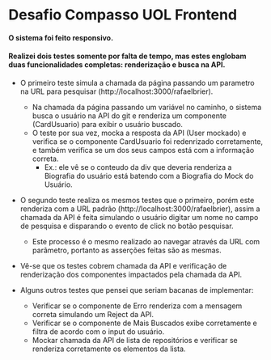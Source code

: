 # Desafio Compasso UOL Frontend

#### O sistema foi feito responsivo.

#### Realizei dois testes somente por falta de tempo, mas estes englobam duas funcionalidades completas: renderização e busca na API.

-   O primeiro teste simula a chamada da página passando um parametro na URL para pesquisar (http://localhost:3000/rafaelbrier).

    -   Na chamada da página passando um variável no caminho, o sistema busca o usuário na API do git e renderiza um componente (CardUsuario) para exibir o usuário buscado.
    -   O teste por sua vez, mocka a resposta da API (User mockado) e verifica se o componente CardUsuario foi redenrizado corretamente, e também verifica se um dos seus campos está com a informação correta.
        -   Ex.: ele vê se o conteudo da div que deveria renderiza a Biografia do usuário está batendo com a Biografia do Mock do Usuário.

-   O segundo teste realiza os mesmos testes que o primeiro, porém este renderiza com a URL padrão (http://localhost:3000/rafaelbrier), assim a chamada da API é feita simulando o usuário digitar um nome no campo de pesquisa e disparando o evento de click no botão pesquisar.

    -   Este processo é o mesmo realizado ao navegar através da URL com parâmetro, portanto as asserções feitas são as mesmas.

-   Vê-se que os testes cobrem chamada da API e verificação de renderização dos componentes impactados pela chamada da API.

-   Alguns outros testes que pensei que seriam bacanas de implementar:
    -   Verificar se o componente de Erro renderiza com a mensagem correta simulando um Reject da API.
    -   Verificar se o componente de Mais Buscados exibe corretamente e filtra de acordo com o input do usuário.
    -   Mockar chamada da API de lista de repositórios e verificar se renderiza corretamente os elementos da lista.
